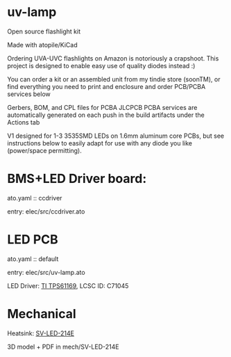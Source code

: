 # uv-lamp
Open source flashlight kit

Made with atopile/KiCad

Ordering UVA-UVC flashlights on Amazon is notoriously a crapshoot. This project is designed to enable easy use of quality diodes instead :)

You can order a kit or an assembled unit from my tindie store (soonTM), or find everything you need to print and enclosure and order PCB/PCBA services below

Gerbers, BOM, and CPL files for PCBA JLCPCB PCBA services are automatically generated on each push in the build artifacts under the Actions tab

V1 designed for 1-3 3535SMD LEDs on 1.6mm aluminum core PCBs, but see instructions below to easily adapt for use with any diode you like (power/space permitting).

# BMS+LED Driver board:
ato.yaml :: ccdriver

entry: elec/src/ccdriver.ato

# LED PCB
ato.yaml :: default

entry: elec/src/uv-lamp.ato

LED Driver: [TI TPS61169](https://www.ti.com/lit/ds/symlink/tps61169.pdf?ts=1737056749253), LCSC ID: C71045


# Mechanical
Heatsink:
[SV-LED-214E](https://www.digikey.com/en/products/detail/ohmite/SV-LED-214E/4301037)

3D model + PDF in mech/SV-LED-214E
